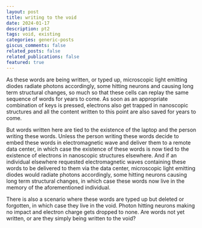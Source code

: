 ```yaml
---
layout: post
title: writing to the void
date: 2024-01-17
description: pt2
tags: void, existing
categories: generic-posts
giscus_comments: false
related_posts: false
related_publications: false
featured: true
---
```


As these words are being written, or typed up, microscopic light emitting diodes radiate photons accordingly, some hitting neurons and causing long term structural changes, so much so that these cells can replay the same sequence of words for years to come. As soon as an appropriate combination of keys is pressed, electrons also get trapped in nanoscopic structures and all the content written to this point are also saved for years to come. 

But words written here are tied to the existence of the laptop and the person writing these words. Unless the person writing these words decide to embed these words in electromagnetic wave and deliver them to a remote data center, in which case the existence of these words is now tied to the existence of electrons in nanoscopic structures elsewhere. And if an individual elsewhere requested electromagnetic waves containing these words to be delivered to them via the data center, microscopic light emitting diodes would radiate photons accordingly, some hitting neurons causing long term structural changes, in which case these words now live in the memory of the aforementioned individual. 

There is also a scenario where these words are typed up but deleted or forgotten, in which case they live in the void. Photon hitting neurons making no impact and electron charge gets dropped to none. Are words not yet written, or are they simply being written to the void?
